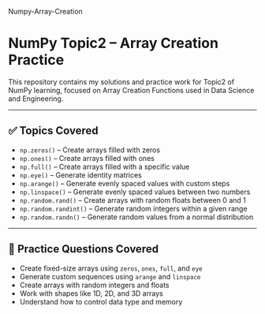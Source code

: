 Numpy-Array-Creation
# NumPy Topic2 – Array Creation Practice

This repository contains my solutions and practice work for Topic2 of NumPy learning, focused on Array Creation Functions used in Data Science and Engineering.

---

## ✅ Topics Covered

- `np.zeros()` – Create arrays filled with zeros  
- `np.ones()` – Create arrays filled with ones  
- `np.full()` – Create arrays filled with a specific value  
- `np.eye()` – Generate identity matrices  
- `np.arange()` – Generate evenly spaced values with custom steps  
- `np.linspace()` – Generate evenly spaced values between two numbers  
- `np.random.rand()` – Create arrays with random floats between 0 and 1  
- `np.random.randint()` – Generate random integers within a given range  
- `np.random.randn()` – Generate random values from a normal distribution

---

## 📘 Practice Questions Covered

- Create fixed-size arrays using `zeros`, `ones`, `full`, and `eye`  
- Generate custom sequences using `arange` and `linspace`  
- Create arrays with random integers and floats  
- Work with shapes like 1D, 2D, and 3D arrays  
- Understand how to control data type and memory





